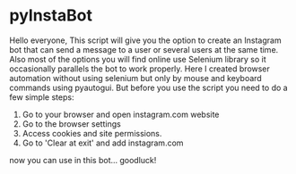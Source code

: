 # pyInstaBot

Hello everyone,
This script will give you the option to create an Instagram bot that can send a message to a user or several users at the same time.
Also most of the options you will find online use Selenium library so it occasionally parallels the bot to work properly.
Here I created browser automation without using selenium but only by mouse and keyboard commands using pyautogui.
But before you use the script you need to do a few simple steps:
1. Go to your browser and open instagram.com website
2. Go to the browser settings
3. Access cookies and site permissions.
4. Go to 'Clear at exit' and add instagram.com

now you can use in this bot... goodluck!
